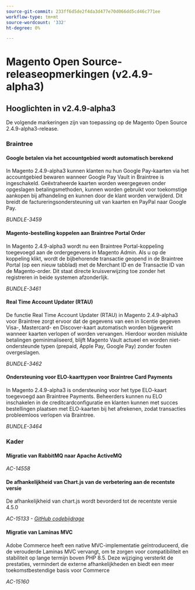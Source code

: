 ```yaml
---
source-git-commit: 233ff6d5de2f4da3d477e70d066dd5cd46c771ee
workflow-type: tm+mt
source-wordcount: '332'
ht-degree: 0%

---
```

# Magento Open Source-releaseopmerkingen (v2.4.9-alpha3)

## Hooglichten in v2.4.9-alpha3

De volgende markeringen zijn van toepassing op de Magento Open Source 2.4.9-alpha3-release.

### Braintree

#### Google betalen via het accountgebied wordt automatisch berekend

In Magento 2.4.9-alpha3 kunnen klanten nu hun Google Pay-kaarten via het accountgebied bewaren wanneer Google Pay Vault in Braintree is ingeschakeld. Geëxtraheerde kaarten worden weergegeven onder opgeslagen betalingsmethoden, kunnen worden gebruikt voor toekomstige aankopen bij afhandeling en kunnen door de klant worden verwijderd. Dit breidt de factureringsondersteuning uit van kaarten en PayPal naar Google Pay.

_BUNDLE-3459_

#### Magento-bestelling koppelen aan Braintree Portal Order

In Magento 2.4.9-alpha3 wordt nu een Braintree Portal-koppeling toegevoegd aan de ordergegevens in Magento Admin. Als u op de koppeling klikt, wordt de bijbehorende transactie geopend in de Braintree Portal (op een nieuw tabblad) met de Merchant ID en de Transactie ID van de Magento-order. Dit staat directe kruisverwijzing toe zonder het registreren in beide systemen afzonderlijk.

_BUNDLE-3461_

#### Real Time Account Updater (RTAU)

De functie Real Time Account Updater (RTAU) in Magento 2.4.9-alpha3 voor Braintree zorgt ervoor dat de gegevens van een in licentie gegeven Visa-, Mastercard- en Discover-kaart automatisch worden bijgewerkt wanneer kaarten verlopen of worden vervangen. Hierdoor worden mislukte betalingen geminimaliseerd, blijft Magento Vault actueel en worden niet-ondersteunde typen (prepaid, Apple Pay, Google Pay) zonder fouten overgeslagen.

_BUNDLE-3462_

#### Ondersteuning voor ELO-kaarttypen voor Braintree Card Payments

In Magento 2.4.9-alpha3 is ondersteuning voor het type ELO-kaart toegevoegd aan Braintree Payments. Beheerders kunnen nu ELO inschakelen in de creditcardconfiguratie en klanten kunnen met succes bestellingen plaatsen met ELO-kaarten bij het afrekenen, zodat transacties probleemloos verlopen via Braintree.

_BUNDLE-3464_

### Kader

#### Migratie van RabbitMQ naar Apache ActiveMQ

_AC-14558_

#### De afhankelijkheid van Chart.js van de verbetering aan de recentste versie

De afhankelijkheid van chart.js wordt bevorderd tot de recentste versie 4.5.0

_AC-15133 - [ GitHub codebijdrage ](https://github.com/magento/magento2/commit/657f983e)_

#### Migratie van Laminas MVC

Adobe Commerce heeft een native MVC-implementatie geïntroduceerd, die de verouderde Laminas MVC vervangt, om te zorgen voor compatibiliteit en stabiliteit op lange termijn boven PHP 8.5. Deze wijziging versterkt de prestaties, vermindert de externe afhankelijkheden en biedt een meer toekomstbestendige basis voor Commerce

_AC-15160_
